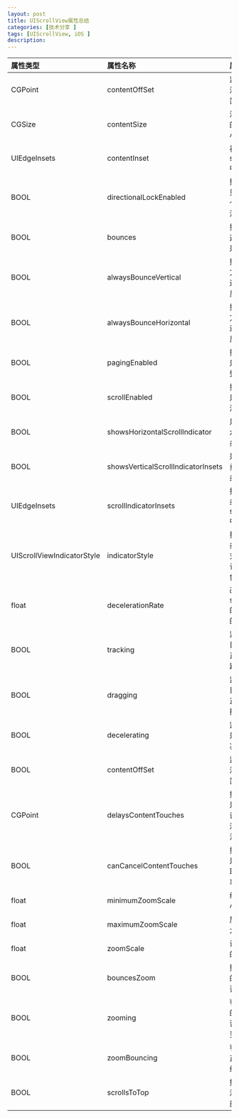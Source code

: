 ```yaml
---
layout: post
title: UIScrollView属性总结
categories: [技术分享 ]
tags: [UIScrollView, iOS ]
description: 
---
```



属性类型 | 属性名称 | 属性作用
:------------ | :------------- | :------------
CGPoint | contentOffSet  | 监控目前滚动的位置
CGSize | contentSize  | 滚动范围的尺寸大小
UIEdgeInsets | contentInset  | 视图在scrollView中的位置
BOOL | directionalLockEnabled  | 控件是否只能在一个方向上滚动
BOOL | bounces  | 控制控件遇到边框是否反弹
BOOL | alwaysBounceVertical  | 控制垂直方向遇到边框是否反弹
BOOL | alwaysBounceHorizontal  | 控制水平方向遇到边框是否反弹
BOOL | pagingEnabled  | 控制控件是否能够整页滚动
BOOL | scrollEnabled  | 控制控件是否能够滚动
BOOL | showsHorizontalScrollIndicator  | 是否显示水平滚动条
BOOL | showsVerticalScrollIndicatorInsets  | 是否显示垂直滚动条
UIEdgeInsets | scrollIndicatorInsets  | 指定滚动条在scrollView中的位置
UIScrollViewIndicatorStyle | indicatorStyle  | 指定滚动条的样式，有默认，黑色，白色
float | decelerationRate  | 改变scrollView的减速点的位置
BOOL | tracking  | 监控当前目标是否正在被跟踪
BOOL | dragging  | 监控当前目标是否正在被拖拽
BOOL | decelerating  | 监控目标是否正在减速
BOOL | contentOffSet  | 监控目前滚动的位置
CGPoint | delaysContentTouches  | 控制视图是否延时调用开始滚动的方法
BOOL | canCancelContentTouches  | 控制控件是否接触取消touch事件
float | minimumZoomScale  | 缩小的最小比例
float | maximumZoomScale  | 放大的最大比例
float | zoomScale  | 设置变化的比例
BOOL | bouncesZoom  | 控制缩放的时候是否会反弹
BOOL | zooming  | 判断控件的大小是否正在改变
BOOL | zoomBouncing  | 判断是否正在进行缩放反弹
BOOL | scrollsToTop  | 控制控件滚动到顶部
